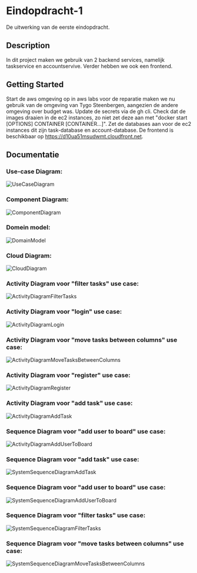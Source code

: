 # Eindopdracht-1
De uitwerking van de eerste eindopdracht.

## Description

In dit project maken we gebruik van 2 backend services, namelijk taskservice en accountservive. Verder hebben we ook een frontend.

## Getting Started

Start de aws omgeving op in aws labs voor de reparatie maken we nu gebruik van de omgeving van Tygo Steenbergen, aangezien de andere omgeving over budget was.
Update de secrets via de gh cli.
Check dat de images draaien in de ec2 instances, zo niet zet deze aan met "docker start [OPTIONS] CONTAINER [CONTAINER...]".
Zet de databases aan voor de ec2 instances dit zijn task-database en account-database.
De frontend is beschikbaar op https://d10ua51msudwmt.cloudfront.net.

## Documentatie
### Use-case Diagram: ###
![UseCaseDiagram](https://user-images.githubusercontent.com/60653502/195855273-bdb3954f-0e74-4e8a-bae7-5a1b69c85cb4.png)
### Component Diagram: ###
![ComponentDiagram](https://user-images.githubusercontent.com/60653502/195855305-c83c5d6f-3643-41f4-ae6a-3e58685868bf.png)
### Domein model: ###
![DomainModel](https://user-images.githubusercontent.com/60653502/195855327-5b397503-ba60-4beb-876c-3ab8159f2377.png)
### Cloud Diagram: ###
![CloudDiagram](https://user-images.githubusercontent.com/60653502/195855388-2ac094fd-a14c-43e3-9ff7-121a71acb907.png)
### Activity Diagram voor "filter tasks" use case: ###
![ActivityDiagramFilterTasks](https://user-images.githubusercontent.com/60653502/195855422-4aa462ee-1ab6-4654-b98d-57e4e16f5235.jpeg)
### Activity Diagram voor "login" use case: ###
![ActivityDiagramLogin](https://user-images.githubusercontent.com/60653502/195855425-eb2cfdbb-caa5-4385-88ef-67607af60816.jpeg)
### Activity Diagram voor "move tasks between columns" use case: ###
![ActivityDiagramMoveTasksBetweenColumns](https://user-images.githubusercontent.com/60653502/195855426-41d89f4c-fd46-4a3a-9ea5-a723e7eeba8b.png)
### Activity Diagram voor "register" use case: ###
![ActivityDiagramRegister](https://user-images.githubusercontent.com/60653502/195855428-f3bf1203-2662-4c17-82d3-694493ef1154.jpeg)
### Activity Diagram voor "add task" use case: ###
![ActivityDiagramAddTask](https://user-images.githubusercontent.com/60653502/195855442-05c64489-9b9b-4358-be35-e0e34452ac64.png)
### Sequence Diagram voor "add user to board" use case: ###
![ActivityDiagramAddUserToBoard](https://user-images.githubusercontent.com/60653502/195855443-46235d17-dd96-47e4-9a4d-4457ef934930.png)
### Sequence Diagram voor "add task" use case: ###
![SystemSequenceDiagramAddTask](https://user-images.githubusercontent.com/60653502/195855431-1e7dc494-a26d-41bc-ad20-2fea1ec50b45.png)
### Sequence Diagram voor "add user to board" use case: ###
![SystemSequenceDiagramAddUserToBoard](https://user-images.githubusercontent.com/60653502/195855435-78a289cd-a729-4483-b96e-99dc0e09d71d.png)
### Sequence Diagram voor "filter tasks" use case: ###
![SystemSequenceDiagramFilterTasks](https://user-images.githubusercontent.com/60653502/195855439-439735f5-e4fa-4605-80de-7a9e8d8d2bda.jpeg)
### Sequence Diagram voor "move tasks between columns" use case: ###
![SystemSequenceDiagramMoveTasksBetweenColumns](https://user-images.githubusercontent.com/60653502/195855441-11f29d60-e270-417d-ba85-6d6baf11c34b.png)
